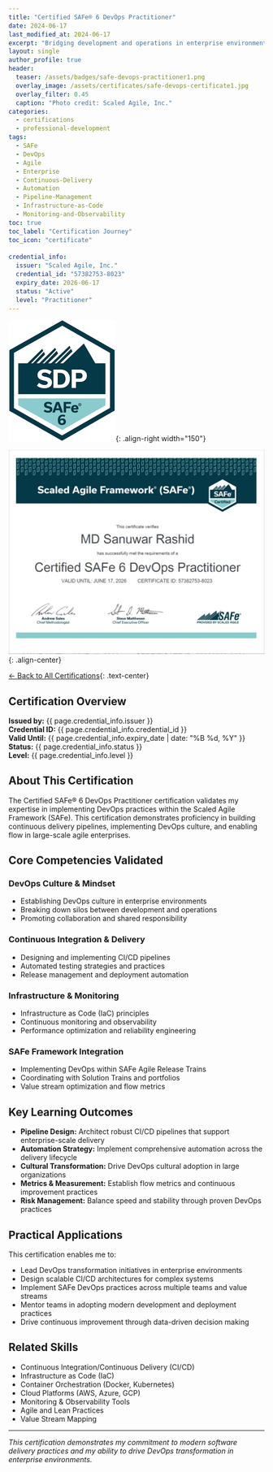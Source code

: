 ```yaml
---
title: "Certified SAFe® 6 DevOps Practitioner"
date: 2024-06-17
last_modified_at: 2024-06-17
excerpt: "Bridging development and operations in enterprise environments requires deep understanding of continuous delivery pipelines, automation, and cultural transformation. My SAFe® 6 DevOps Practitioner certification validates expertise in implementing DevOps practices within the Scaled Agile Framework for seamless value delivery."
layout: single
author_profile: true
header:
  teaser: /assets/badges/safe-devops-practitioner1.png
  overlay_image: /assets/certificates/safe-devops-certificate1.jpg
  overlay_filter: 0.45
  caption: "Photo credit: Scaled Agile, Inc."
categories:
  - certifications
  - professional-development
tags:
  - SAFe
  - DevOps
  - Agile
  - Enterprise
  - Continuous-Delivery
  - Automation
  - Pipeline-Management
  - Infrastructure-as-Code
  - Monitoring-and-Observability
toc: true
toc_label: "Certification Journey"
toc_icon: "certificate"

credential_info:
  issuer: "Scaled Agile, Inc."
  credential_id: "57382753-8023"
  expiry_date: 2026-06-17
  status: "Active"
  level: "Practitioner"
---
```


![Certified SAFe® 6 DevOps Practitioner Badge](/assets/badges/safe-devops-practitioner.png){: .align-right width="150"}

![SAFe DevOps Certificate](/assets/certificates/safe-devops-certificate.jpg)
{: .align-center}

[← Back to All Certifications](/certifications/){: .text-center}

## Certification Overview

**Issued by:** {{ page.credential_info.issuer }}  
**Credential ID:** {{ page.credential_info.credential_id }}  
**Valid Until:** {{ page.credential_info.expiry_date | date: "%B %d, %Y" }}  
**Status:** {{ page.credential_info.status }}  
**Level:** {{ page.credential_info.level }}

## About This Certification

The Certified SAFe® 6 DevOps Practitioner certification validates my expertise in implementing DevOps practices within the Scaled Agile Framework (SAFe). This certification demonstrates proficiency in building continuous delivery pipelines, implementing DevOps culture, and enabling flow in large-scale agile enterprises.

## Core Competencies Validated

### DevOps Culture & Mindset
- Establishing DevOps culture in enterprise environments  
- Breaking down silos between development and operations  
- Promoting collaboration and shared responsibility  

### Continuous Integration & Delivery
- Designing and implementing CI/CD pipelines  
- Automated testing strategies and practices  
- Release management and deployment automation  

### Infrastructure & Monitoring
- Infrastructure as Code (IaC) principles  
- Continuous monitoring and observability  
- Performance optimization and reliability engineering  

### SAFe Framework Integration
- Implementing DevOps within SAFe Agile Release Trains  
- Coordinating with Solution Trains and portfolios  
- Value stream optimization and flow metrics  

## Key Learning Outcomes

- **Pipeline Design:** Architect robust CI/CD pipelines that support enterprise-scale delivery  
- **Automation Strategy:** Implement comprehensive automation across the delivery lifecycle  
- **Cultural Transformation:** Drive DevOps cultural adoption in large organizations  
- **Metrics & Measurement:** Establish flow metrics and continuous improvement practices  
- **Risk Management:** Balance speed and stability through proven DevOps practices  

## Practical Applications

This certification enables me to:  
- Lead DevOps transformation initiatives in enterprise environments  
- Design scalable CI/CD architectures for complex systems  
- Implement SAFe DevOps practices across multiple teams and value streams  
- Mentor teams in adopting modern development and deployment practices  
- Drive continuous improvement through data-driven decision making  

## Related Skills

- Continuous Integration/Continuous Delivery (CI/CD)  
- Infrastructure as Code (IaC)  
- Container Orchestration (Docker, Kubernetes)  
- Cloud Platforms (AWS, Azure, GCP)  
- Monitoring & Observability Tools  
- Agile and Lean Practices  
- Value Stream Mapping  

---

*This certification demonstrates my commitment to modern software delivery practices and my ability to drive DevOps transformation in enterprise environments.*

